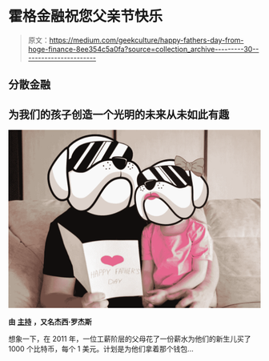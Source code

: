 # 霍格金融祝您父亲节快乐

> 原文：<https://medium.com/geekculture/happy-fathers-day-from-hoge-finance-8ee354c5a0fa?source=collection_archive---------30----------------------->

## 分散金融

## 为我们的孩子创造一个光明的未来从未如此有趣

![](img/e945cd72ba56863280eb3ee76c2315b4.png)

**由** [**主持**](https://twitter.com/hogefather) **，又名杰西·罗杰斯**

想象一下，在 2011 年，一位工薪阶层的父母花了一份薪水为他们的新生儿买了 1000 个比特币，每个 1 美元。计划是为他们拿着那个钱包…